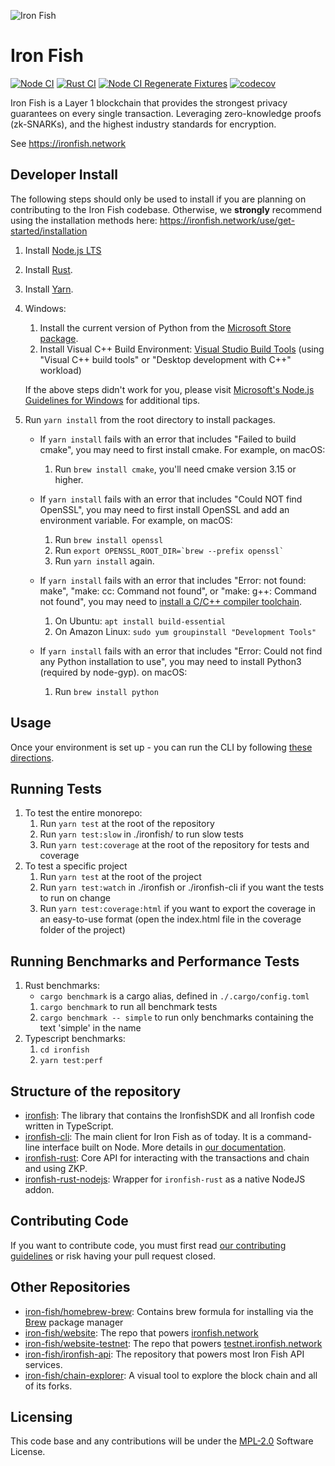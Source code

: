 ![Iron Fish](https://user-images.githubusercontent.com/767083/113650890-d8414c80-9645-11eb-8f4d-2427fc322ce4.png)

# Iron Fish

[![Node CI](https://github.com/iron-fish/ironfish/actions/workflows/ci.yml/badge.svg)](https://github.com/iron-fish/ironfish/actions/workflows/ci.yml)
[![Rust CI](https://github.com/iron-fish/ironfish/actions/workflows/rust_ci.yml/badge.svg)](https://github.com/iron-fish/ironfish/actions/workflows/rust_ci.yml)
[![Node CI Regenerate Fixtures](https://github.com/iron-fish/ironfish/actions/workflows/ci-regenerate-fixtures.yml/badge.svg)](https://github.com/iron-fish/ironfish/actions/workflows/ci-regenerate-fixtures.yml)
[![codecov](https://codecov.io/gh/iron-fish/ironfish/branch/master/graph/badge.svg?token=fOjPFN18xZ)](https://codecov.io/gh/iron-fish/ironfish)

Iron Fish is a Layer 1 blockchain that provides the strongest privacy guarantees on every single transaction. Leveraging zero-knowledge proofs (zk-SNARKs), and the highest industry standards for encryption.

See https://ironfish.network

## Developer Install

The following steps should only be used to install if you are planning on contributing to the Iron Fish codebase. Otherwise, we **strongly** recommend using the installation methods here: https://ironfish.network/use/get-started/installation

1. Install [Node.js LTS](https://nodejs.org/en/download/)
1. Install [Rust](https://www.rust-lang.org/learn/get-started).
1. Install [Yarn](https://classic.yarnpkg.com/en/docs/install).
1. Windows:

   1. Install the current version of Python from the [Microsoft Store package](https://www.microsoft.com/en-us/p/python-310/9pjpw5ldxlz5).
   1. Install Visual C++ Build Environment: [Visual Studio Build Tools](https://visualstudio.microsoft.com/thank-you-downloading-visual-studio/?sku=BuildTools)
      (using "Visual C++ build tools" or "Desktop development with C++" workload)

   If the above steps didn't work for you, please visit [Microsoft's Node.js Guidelines for Windows](https://github.com/Microsoft/nodejs-guidelines/blob/master/windows-environment.md#compiling-native-addon-modules) for additional tips.

1. Run `yarn install` from the root directory to install packages.

   - If `yarn install` fails with an error that includes "Failed to build cmake", you may need to first install cmake. For example, on macOS:

     1. Run `brew install cmake`, you'll need cmake version 3.15 or higher.

   - If `yarn install` fails with an error that includes "Could NOT find OpenSSL", you may need to first install OpenSSL and add an environment variable. For example, on macOS:

     1. Run `brew install openssl`
     1. Run `` export OPENSSL_ROOT_DIR=`brew --prefix openssl`  ``
     1. Run `yarn install` again.

   - If `yarn install` fails with an error that includes "Error: not found: make", "make: cc: Command not found", or "make: g++: Command not found", you may need to [install a C/C++ compiler toolchain](https://github.com/nodejs/node-gyp#on-unix).

     1. On Ubuntu: `apt install build-essential`
     1. On Amazon Linux: `sudo yum groupinstall "Development Tools"`

   - If `yarn install` fails with an error that includes "Error: Could not find any Python installation to use", you may need to install Python3 (required by node-gyp). on macOS:
     1. Run `brew install python`

## Usage

Once your environment is set up - you can run the CLI by following [these directions](https://github.com/iron-fish/ironfish/tree/master/ironfish-cli).

## Running Tests

1. To test the entire monorepo:
   1. Run `yarn test` at the root of the repository
   1. Run `yarn test:slow` in ./ironfish/ to run slow tests
   1. Run `yarn test:coverage` at the root of the repository for tests and coverage
1. To test a specific project
   1. Run `yarn test` at the root of the project
   1. Run `yarn test:watch` in ./ironfish or ./ironfish-cli if you want the tests to run on change
   1. Run `yarn test:coverage:html` if you want to export the coverage in an easy-to-use format (open the index.html file in the coverage folder of the project)

## Running Benchmarks and Performance Tests

1. Rust benchmarks:
   - `cargo benchmark` is a cargo alias, defined in `./.cargo/config.toml`
   1. `cargo benchmark` to run all benchmark tests
   1. `cargo benchmark -- simple` to run only benchmarks containing the text 'simple' in the name
1. Typescript benchmarks:
   1. `cd ironfish`
   1. `yarn test:perf`

## Structure of the repository

- [ironfish](./ironfish/README.md): The library that contains the IronfishSDK and all Ironfish code written in TypeScript.
- [ironfish-cli](./ironfish-cli/README.md): The main client for Iron Fish as of today. It is a command-line interface built on Node. More details in [our documentation](https://ironfish.network/use/get-started/installation).
- [ironfish-rust](./ironfish-rust/README.md): Core API for interacting with the transactions and chain and using ZKP.
- [ironfish-rust-nodejs](./ironfish-rust-nodejs/README.md): Wrapper for `ironfish-rust` as a native NodeJS addon.

## Contributing Code

If you want to contribute code, you must first read [our contributing guidelines](./CONTRIBUTING.md) or risk having your pull request closed.

## Other Repositories

- [iron-fish/homebrew-brew](https://github.com/iron-fish/homebrew-brew): Contains brew formula for installing via the [Brew](https://brew.sh) package manager
- [iron-fish/website](https://github.com/iron-fish/website): The repo that powers [ironfish.network](https://ironfish.network)
- [iron-fish/website-testnet](https://github.com/iron-fish/website-testnet): The repo that powers [testnet.ironfish.network](https://testnet.ironfish.network)
- [iron-fish/ironfish-api](https://github.com/iron-fish/ironfish-api): The repository that powers most Iron Fish API services.
- [iron-fish/chain-explorer](https://github.com/iron-fish/chain-explorer): A visual tool to explore the block chain and all of its forks.

## Licensing

This code base and any contributions will be under the [MPL-2.0](https://www.mozilla.org/en-US/MPL/2.0/) Software License.
